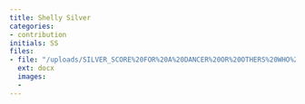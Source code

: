 ```yaml
---
title: Shelly Silver
categories:
- contribution
initials: SS
files:
- file: "/uploads/SILVER_SCORE%20FOR%20A%20DANCER%20OR%20OTHERS%20WHO%20MUST%20PRACTICE%20MOVING%20THROUGH%20SPACE.docx"
  ext: docx
  images:
  - 
---
```


